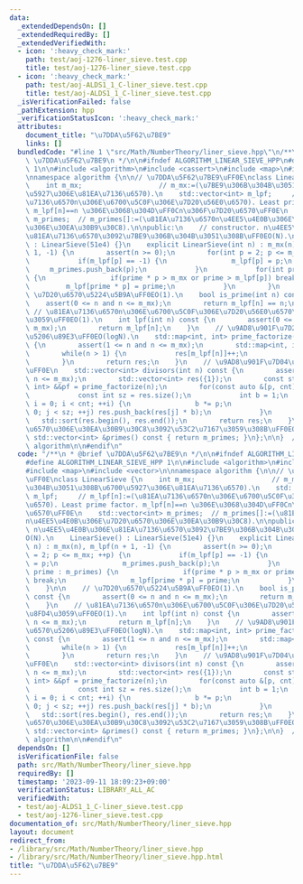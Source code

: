 ```yaml
---
data:
  _extendedDependsOn: []
  _extendedRequiredBy: []
  _extendedVerifiedWith:
  - icon: ':heavy_check_mark:'
    path: test/aoj-1276-liner_sieve.test.cpp
    title: test/aoj-1276-liner_sieve.test.cpp
  - icon: ':heavy_check_mark:'
    path: test/aoj-ALDS1_1_C-liner_sieve.test.cpp
    title: test/aoj-ALDS1_1_C-liner_sieve.test.cpp
  _isVerificationFailed: false
  _pathExtension: hpp
  _verificationStatusIcon: ':heavy_check_mark:'
  attributes:
    document_title: "\u7DDA\u5F62\u7BE9"
    links: []
  bundledCode: "#line 1 \"src/Math/NumberTheory/liner_sieve.hpp\"\n/**\n * @brief\
    \ \u7DDA\u5F62\u7BE9\n */\n\n#ifndef ALGORITHM_LINEAR_SIEVE_HPP\n#define ALGORITHM_LINEAR_SIEVE_HPP\
    \ 1\n\n#include <algorithm>\n#include <cassert>\n#include <map>\n#include <vector>\n\
    \nnamespace algorithm {\n\n// \u7DDA\u5F62\u7BE9\uFF0E\nclass LinearSieve {\n\
    \    int m_mx;                   // m_mx:=(\u7BE9\u306B\u304B\u3051\u308B\u6700\
    \u5927\u306E\u81EA\u7136\u6570).\n    std::vector<int> m_lpf;     // m_lpf[n]:=(\u81EA\
    \u7136\u6570n\u306E\u6700\u5C0F\u306E\u7D20\u56E0\u6570). Least prime factor.\
    \ m_lpf[n]==n \u306E\u3068\u304D\uFF0Cn\u306F\u7D20\u6570\uFF0E\n    std::vector<int>\
    \ m_primes;  // m_primes[]:=(\u81EA\u7136\u6570n\u4EE5\u4E0B\u306E\u7D20\u6570\
    \u306E\u30EA\u30B9\u30C8).\n\npublic:\n    // constructor. n\u4EE5\u4E0B\u306E\
    \u81EA\u7136\u6570\u3092\u7BE9\u306B\u304B\u3051\u308B\uFF0EO(N).\n    LinearSieve()\
    \ : LinearSieve(51e4) {}\n    explicit LinearSieve(int n) : m_mx(n), m_lpf(n +\
    \ 1, -1) {\n        assert(n >= 0);\n        for(int p = 2; p <= m_mx; ++p) {\n\
    \            if(m_lpf[p] == -1) {\n                m_lpf[p] = p;\n           \
    \     m_primes.push_back(p);\n            }\n            for(int prime : m_primes)\
    \ {\n                if(prime * p > m_mx or prime > m_lpf[p]) break;\n       \
    \         m_lpf[prime * p] = prime;\n            }\n        }\n    }\n\n    //\
    \ \u7D20\u6570\u5224\u5B9A\uFF0EO(1).\n    bool is_prime(int n) const {\n    \
    \    assert(0 <= n and n <= m_mx);\n        return m_lpf[n] == n;\n    }\n   \
    \ // \u81EA\u7136\u6570n\u306E\u6700\u5C0F\u306E\u7D20\u56E0\u6570\u3092\u8FD4\
    \u3059\uFF0EO(1).\n    int lpf(int n) const {\n        assert(0 <= n and n <=\
    \ m_mx);\n        return m_lpf[n];\n    }\n    // \u9AD8\u901F\u7D20\u56E0\u6570\
    \u5206\u89E3\uFF0EO(logN).\n    std::map<int, int> prime_factorize(int n) const\
    \ {\n        assert(1 <= n and n <= m_mx);\n        std::map<int, int> res;\n\
    \        while(n > 1) {\n            res[m_lpf[n]]++;\n            n /= m_lpf[n];\n\
    \        }\n        return res;\n    }\n    // \u9AD8\u901F\u7D04\u6570\u5217\u6319\
    \uFF0E\n    std::vector<int> divisors(int n) const {\n        assert(1 <= n and\
    \ n <= m_mx);\n        std::vector<int> res({1});\n        const std::map<int,\
    \ int> &&pf = prime_factorize(n);\n        for(const auto &[p, cnt] : pf) {\n\
    \            const int sz = res.size();\n            int b = 1;\n            for(int\
    \ i = 0; i < cnt; ++i) {\n                b *= p;\n                for(int j =\
    \ 0; j < sz; ++j) res.push_back(res[j] * b);\n            }\n        }\n     \
    \   std::sort(res.begin(), res.end());\n        return res;\n    }\n    // \u7D20\
    \u6570\u306E\u30EA\u30B9\u30C8\u3092\u53C2\u7167\u3059\u308B\uFF0EO(1).\n    const\
    \ std::vector<int> &primes() const { return m_primes; }\n};\n\n}  // namespace\
    \ algorithm\n\n#endif\n"
  code: "/**\n * @brief \u7DDA\u5F62\u7BE9\n */\n\n#ifndef ALGORITHM_LINEAR_SIEVE_HPP\n\
    #define ALGORITHM_LINEAR_SIEVE_HPP 1\n\n#include <algorithm>\n#include <cassert>\n\
    #include <map>\n#include <vector>\n\nnamespace algorithm {\n\n// \u7DDA\u5F62\u7BE9\
    \uFF0E\nclass LinearSieve {\n    int m_mx;                   // m_mx:=(\u7BE9\u306B\
    \u304B\u3051\u308B\u6700\u5927\u306E\u81EA\u7136\u6570).\n    std::vector<int>\
    \ m_lpf;     // m_lpf[n]:=(\u81EA\u7136\u6570n\u306E\u6700\u5C0F\u306E\u7D20\u56E0\
    \u6570). Least prime factor. m_lpf[n]==n \u306E\u3068\u304D\uFF0Cn\u306F\u7D20\
    \u6570\uFF0E\n    std::vector<int> m_primes;  // m_primes[]:=(\u81EA\u7136\u6570\
    n\u4EE5\u4E0B\u306E\u7D20\u6570\u306E\u30EA\u30B9\u30C8).\n\npublic:\n    // constructor.\
    \ n\u4EE5\u4E0B\u306E\u81EA\u7136\u6570\u3092\u7BE9\u306B\u304B\u3051\u308B\uFF0E\
    O(N).\n    LinearSieve() : LinearSieve(51e4) {}\n    explicit LinearSieve(int\
    \ n) : m_mx(n), m_lpf(n + 1, -1) {\n        assert(n >= 0);\n        for(int p\
    \ = 2; p <= m_mx; ++p) {\n            if(m_lpf[p] == -1) {\n                m_lpf[p]\
    \ = p;\n                m_primes.push_back(p);\n            }\n            for(int\
    \ prime : m_primes) {\n                if(prime * p > m_mx or prime > m_lpf[p])\
    \ break;\n                m_lpf[prime * p] = prime;\n            }\n        }\n\
    \    }\n\n    // \u7D20\u6570\u5224\u5B9A\uFF0EO(1).\n    bool is_prime(int n)\
    \ const {\n        assert(0 <= n and n <= m_mx);\n        return m_lpf[n] == n;\n\
    \    }\n    // \u81EA\u7136\u6570n\u306E\u6700\u5C0F\u306E\u7D20\u56E0\u6570\u3092\
    \u8FD4\u3059\uFF0EO(1).\n    int lpf(int n) const {\n        assert(0 <= n and\
    \ n <= m_mx);\n        return m_lpf[n];\n    }\n    // \u9AD8\u901F\u7D20\u56E0\
    \u6570\u5206\u89E3\uFF0EO(logN).\n    std::map<int, int> prime_factorize(int n)\
    \ const {\n        assert(1 <= n and n <= m_mx);\n        std::map<int, int> res;\n\
    \        while(n > 1) {\n            res[m_lpf[n]]++;\n            n /= m_lpf[n];\n\
    \        }\n        return res;\n    }\n    // \u9AD8\u901F\u7D04\u6570\u5217\u6319\
    \uFF0E\n    std::vector<int> divisors(int n) const {\n        assert(1 <= n and\
    \ n <= m_mx);\n        std::vector<int> res({1});\n        const std::map<int,\
    \ int> &&pf = prime_factorize(n);\n        for(const auto &[p, cnt] : pf) {\n\
    \            const int sz = res.size();\n            int b = 1;\n            for(int\
    \ i = 0; i < cnt; ++i) {\n                b *= p;\n                for(int j =\
    \ 0; j < sz; ++j) res.push_back(res[j] * b);\n            }\n        }\n     \
    \   std::sort(res.begin(), res.end());\n        return res;\n    }\n    // \u7D20\
    \u6570\u306E\u30EA\u30B9\u30C8\u3092\u53C2\u7167\u3059\u308B\uFF0EO(1).\n    const\
    \ std::vector<int> &primes() const { return m_primes; }\n};\n\n}  // namespace\
    \ algorithm\n\n#endif\n"
  dependsOn: []
  isVerificationFile: false
  path: src/Math/NumberTheory/liner_sieve.hpp
  requiredBy: []
  timestamp: '2023-09-11 18:09:23+09:00'
  verificationStatus: LIBRARY_ALL_AC
  verifiedWith:
  - test/aoj-ALDS1_1_C-liner_sieve.test.cpp
  - test/aoj-1276-liner_sieve.test.cpp
documentation_of: src/Math/NumberTheory/liner_sieve.hpp
layout: document
redirect_from:
- /library/src/Math/NumberTheory/liner_sieve.hpp
- /library/src/Math/NumberTheory/liner_sieve.hpp.html
title: "\u7DDA\u5F62\u7BE9"
---
```

